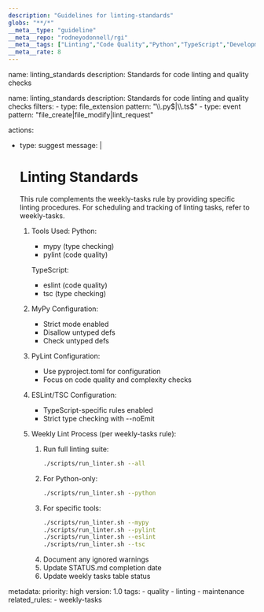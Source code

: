 ```yaml
---
description: "Guidelines for linting-standards"
globs: "**/*"
__meta__type: "guideline"
__meta__repo: "rodneyodonnell/rgi"
__meta__tags: ["Linting","Code Quality","Python","TypeScript","Development Standards"]
__meta__rate: 8
---
```

name: linting_standards
description: Standards for code linting and quality checks

<rule>
name: linting_standards
description: Standards for code linting and quality checks
filters:
  - type: file_extension
    pattern: "\\.py$|\\.ts$"
  - type: event
    pattern: "file_create|file_modify|lint_request"

actions:
  - type: suggest
    message: |
      # Linting Standards

      This rule complements the weekly-tasks rule by providing specific linting procedures.
      For scheduling and tracking of linting tasks, refer to weekly-tasks.

      1. Tools Used:
         Python:
         - mypy (type checking)
         - pylint (code quality)

         TypeScript:
         - eslint (code quality)
         - tsc (type checking)

      2. MyPy Configuration:
         - Strict mode enabled
         - Disallow untyped defs
         - Check untyped defs

      3. PyLint Configuration:
         - Use pyproject.toml for configuration
         - Focus on code quality and complexity checks

      4. ESLint/TSC Configuration:
         - TypeScript-specific rules enabled
         - Strict type checking with --noEmit

      5. Weekly Lint Process (per weekly-tasks rule):
         1. Run full linting suite:
            ```bash
            ./scripts/run_linter.sh --all
            ```
         2. For Python-only:
            ```bash
            ./scripts/run_linter.sh --python
            ```
         3. For specific tools:
            ```bash
            ./scripts/run_linter.sh --mypy
            ./scripts/run_linter.sh --pylint
            ./scripts/run_linter.sh --eslint
            ./scripts/run_linter.sh --tsc
            ```
         4. Document any ignored warnings
         5. Update STATUS.md completion date
         6. Update weekly tasks table status

metadata:
  priority: high
  version: 1.0
  tags:
    - quality
    - linting
    - maintenance
  related_rules:
    - weekly-tasks
</rule>